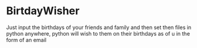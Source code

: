 # BirtdayWisher
Just input the birthdays of your friends and family and then set then files in python anywhere, python will wish to them on their birthdays as of u in the form of an email
